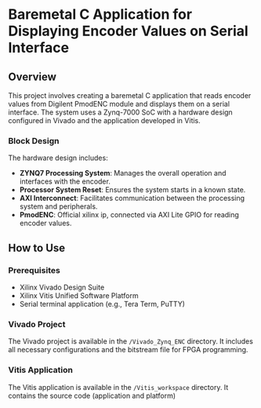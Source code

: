 # Baremetal C Application for Displaying Encoder Values on Serial Interface

## Overview
This project involves creating a baremetal C application that reads encoder values from Digilent PmodENC module and displays them on a serial interface. The system uses a Zynq-7000 SoC with a hardware design configured in Vivado and the application developed in Vitis.

### Block Design
The hardware design includes:
- **ZYNQ7 Processing System**: Manages the overall operation and interfaces with the encoder.
- **Processor System Reset**: Ensures the system starts in a known state.
- **AXI Interconnect**: Facilitates communication between the processing system and peripherals.
- **PmodENC**: Official xilinx ip, connected via AXI Lite GPIO for reading encoder values.

## How to Use

### Prerequisites
- Xilinx Vivado Design Suite
- Xilinx Vitis Unified Software Platform
- Serial terminal application (e.g., Tera Term, PuTTY)

### Vivado Project
The Vivado project is available in the `/Vivado_Zynq_ENC` directory. It includes all necessary configurations and the bitstream file for FPGA programming.

### Vitis Application
The Vitis application is available in the `/Vitis_workspace` directory. It contains the source code (application and platform)
